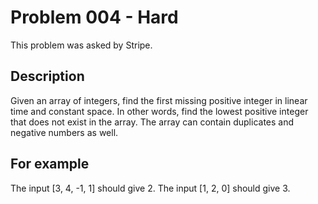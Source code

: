 # Problem 004 - Hard
This problem was asked by Stripe.

## Description
Given an array of integers, find the first missing positive integer in linear time and constant space. In other words, find the lowest positive integer that does not exist in the array. The array can contain duplicates and negative numbers as well.

## For example
The input [3, 4, -1, 1] should give 2. 
The input [1, 2, 0] should give 3.
